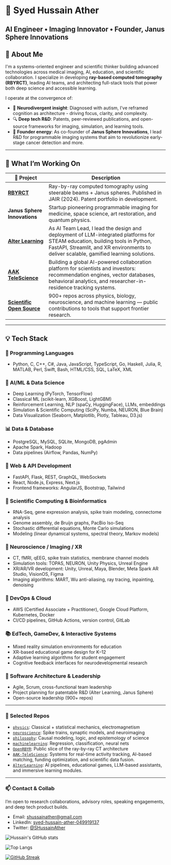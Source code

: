 # 🧠 Syed Hussain Ather  
**AI Engineer • Imaging Innovator • Founder, Janus Sphere Innovations**  
---

## 🔬 About Me  
I'm a systems-oriented engineer and scientific thinker building advanced technologies across medical imaging, AI, education, and scientific collaboration. I specialize in developing **ray-based computed tomography (RBYRCT)**, leading AI teams, and architecting full-stack tools that power both deep science and accessible learning.

I operate at the convergence of:
- 🧠 **Neurodivergent insight**: Diagnosed with autism, I’ve reframed cognition as architecture - driving focus, clarity, and complexity.  
- 🔍 **Deep tech R&D**: Patents, peer-reviewed publications, and open-source frameworks for imaging, simulation, and learning tools.  
- 💼 **Founder energy**: As co-founder of **Janus Sphere Innovations**, I lead R&D for programmable imaging systems that aim to revolutionize early-stage cancer detection and more.

---

## 🚀 What I’m Working On

| 🧩 Project | Description |
|-----------|-------------|
| [**RBYRCT**](https://aakscience.com) | Ray-by-ray computed tomography using steerable beams + Janus spheres. Published in JAIR (2024). Patent portfolio in development. |
| **Janus Sphere Innovations** | Startup pioneering programmable imaging for medicine, space science, art restoration, and quantum physics. |
| [**Alter Learning**](https://alter-learning.com) | As AI Team Lead, I lead the design and deployment of LLM-integrated platforms for STEAM education, building tools in Python, FastAPI, Streamlit, and XR environments to deliver scalable, gamified learning solutions. |
| [**AAK TeleScience**](https://aakscience.com) | Building a global AI-powered collaboration platform for scientists and investors: recommendation engines, vector databases, behavioral analytics, and researcher-in-residence tracking systems. |
| [**Scientific Open Source**](https://github.com/HussainAther) | 900+ repos across physics, biology, neuroscience, and machine learning — public contributions to tools that support frontier research. |

---


## 💡 Tech Stack

### **🔣 Programming Languages**

* Python, C, C++, C#, Java, JavaScript, TypeScript, Go, Haskell, Julia, R, MATLAB, Perl, Swift, Bash, HTML/CSS, SQL, LaTeX, XML

### **🧠 AI/ML & Data Science**

* Deep Learning (PyTorch, TensorFlow)
* Classical ML (scikit-learn, XGBoost, LightGBM)
* Reinforcement Learning, NLP (spaCy, HuggingFace), LLMs, embeddings
* Simulation & Scientific Computing (SciPy, Numba, NEURON, Blue Brain)
* Data Visualization (Seaborn, Matplotlib, Plotly, Tableau, D3.js)

### **📊 Data & Database**

* PostgreSQL, MySQL, SQLite, MongoDB, pgAdmin
* Apache Spark, Hadoop
* Data pipelines (Airflow, Pandas, NumPy)

### **🧱 Web & API Development**

* FastAPI, Flask, REST, GraphQL, WebSockets
* React, Node.js, Express, Next.js
* Frontend frameworks: AngularJS, Bootstrap, Tailwind

### **🧬 Scientific Computing & Bioinformatics**

* RNA-Seq, gene expression analysis, spike train modeling, connectome analysis
* Genome assembly, de Bruijn graphs, PacBio Iso-Seq
* Stochastic differential equations, Monte Carlo simulations
* Modeling (linear dynamical systems, spectral theory, Markov models)

### **🧠 Neuroscience / Imaging / XR**

* CT, fMRI, qEEG, spike train statistics, membrane channel models
* Simulation tools: TOPAS, NEURON, Unity Physics, Unreal Engine
* XR/AR/VR development: Unity, Unreal, Maya, Blender, Meta Spark AR Studio, VisionOS, Figma
* Imaging algorithms: MART, Wu anti-aliasing, ray tracing, inpainting, denoising

### **🧰 DevOps & Cloud**

* AWS (Certified Associate + Practitioner), Google Cloud Platform, Kubernetes, Docker
* CI/CD pipelines, GitHub Actions, version control, GitLab

### **📚 EdTech, GameDev, & Interactive Systems**

* Mixed reality simulation environments for education
* XR-based educational game design for K–12
* Adaptive learning algorithms for student engagement
* Cognitive feedback interfaces for neurodevelopmental research

### **🧭 Software Architecture & Leadership**

* Agile, Scrum, cross-functional team leadership
* Project planning for patentable R\&D (Alter Learning, Janus Sphere)
* Open-source leadership (900+ repos)
---

### 🧬 Selected Repos  
- [`physics`](https://github.com/HussainAther/physics): Classical + statistical mechanics, electromagnetism  
- [`neuroscience`](https://github.com/HussainAther/neuroscience): Spike trains, synaptic models, and neuroimaging  
- [`philosophy`](https://github.com/HussainAther/philosophy): Causal modeling, logic, and epistemology of science  
- [`machinelearning`](https://github.com/HussainAther/machinelearning): Regression, classification, neural nets  
- [`OpenRBYR`](https://github.com/HussainAther/OpenRBYR): Public slice of the ray-by-ray CT architecture  
- [`AAK-TeleScience`](https://github.com/HussainAther): Systems for real-time activity tracking, AI-based matching, funding optimization, and scientific data fusion.  
- [`AlterLearning`](https://github.com/HussainAther): AI pipelines, educational games, LLM-based assistants, and immersive learning modules.

---

### 📫 Contact & Collab  
I’m open to research collaborations, advisory roles, speaking engagements, and deep tech product builds.  
- Email: shussainather@gmail.com  
- LinkedIn: [syed-hussain-ather-049919137](https://linkedin.com/in/syed-hussain-ather-049919137)  
- Twitter: [@SHussainAther](https://twitter.com/SHussainAther)  


![Hussain's GitHub stats](https://github-readme-stats.vercel.app/api?username=HussainAther&show_icons=true&theme=radical)  

![Top Langs](https://github-readme-stats.vercel.app/api/top-langs/?username=HussainAther&layout=compact&theme=radical)

[![GitHub Streak](https://github-readme-streak-stats.herokuapp.com?user=HussainAther&theme=radical)](https://git.io/streak-stats)

